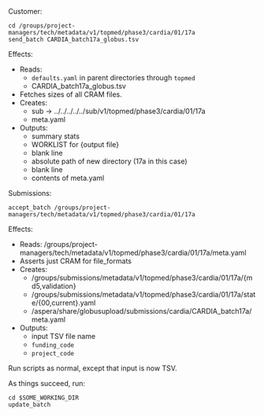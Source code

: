 Customer:

    cd /groups/project-managers/tech/metadata/v1/topmed/phase3/cardia/01/17a
    send_batch CARDIA_batch17a_globus.tsv

Effects:

* Reads:
  - `defaults.yaml` in parent directories through `topmed`
  - CARDIA_batch17a_globus.tsv
* Fetches sizes of all CRAM files.
* Creates:
  - sub -> ../../../../../sub/v1/topmed/phase3/cardia/01/17a
  - meta.yaml
* Outputs:
  - summary stats
  - WORKLIST for {output file}
  - blank line
  - absolute path of new directory (17a in this case)
  - blank line
  - contents of meta.yaml

Submissions:

    accept_batch /groups/project-managers/tech/metadata/v1/topmed/phase3/cardia/01/17a

Effects:

* Reads: /groups/project-managers/tech/metadata/v1/topmed/phase3/cardia/01/17a/meta.yaml
* Asserts just CRAM for file_formats
* Creates:
    - /groups/submissions/metadata/v1/topmed/phase3/cardia/01/17a/{md5,validation}
    - /groups/submissions/metadata/v1/topmed/phase3/cardia/01/17a/state/{00,current}.yaml
    - /aspera/share/globusupload/submissions/cardia/CARDIA_batch17a/meta.yaml
* Outputs:
    - input TSV file name
    - `funding_code`
    - `project_code`

Run scripts as normal, except that input is now TSV.

As things succeed, run:

    cd $SOME_WORKING_DIR
    update_batch
